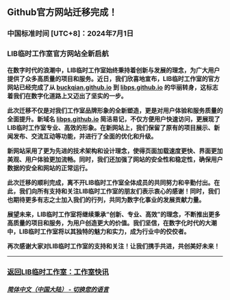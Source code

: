## Github官方网站迁移完成！
### 中国标准时间 [UTC+8]：2024年7月1日 
### LIB临时工作室官方网站全新启航

**在数字时代的浪潮中，LIB临时工作室始终秉持着创新与发展的理念，为广大用户提供了众多高质量的项目和服务。近日，我们欣喜地宣布，LIB临时工作室的官方网站已经完成了从 [buckqian.github.io](https://buckqian.github.io) 到 [libps.github.io](https://libps.github.io) 的华丽转身，这标志着我们在数字化道路上又迈出了坚实的一步。**

**此次迁移不仅是对我们工作室品牌形象的全新塑造，更是对用户体验和服务质量的全面提升。新域名 [libps.github.io](https://libps.github.io) 简洁易记，不仅方便用户快速访问，更展现了LIB临时工作室专业、高效的形象。在新网站上，我们保留了原有的项目展示、新闻发布、交流互动等功能，并进行了全面的优化和升级。**

**新网站采用了更为先进的技术架构和设计理念，使得页面加载速度更快、界面更加美观、用户体验更加流畅。同时，我们还加强了网站的安全性和稳定性，确保用户数据的安全和网站的正常运行。**

**此次迁移的顺利完成，离不开LIB临时工作室全体成员的共同努力和辛勤付出。在此，我们向所有支持和关注LIB临时工作室的朋友们表示衷心的感谢！同时，我们也期待更多有志之士加入我们的行列，共同为数字化事业的发展贡献力量。**

**展望未来，LIB临时工作室将继续秉承“创新、专业、高效”的理念，不断推出更多高质量的项目和服务，为用户创造更大的价值。我们坚信，在数字化时代的大潮中，LIB临时工作室将以其独特的魅力和实力，成为行业中的佼佼者。**

**再次感谢大家对LIB临时工作室的支持和关注！让我们携手共进，共创美好未来！**

---
### [返回LIB临时工作室：工作室快讯](https://libps.github.io/zh/News)

##### [简体中文（中国大陆） - 切换您的语言](https://libps.github.io/index.md)
